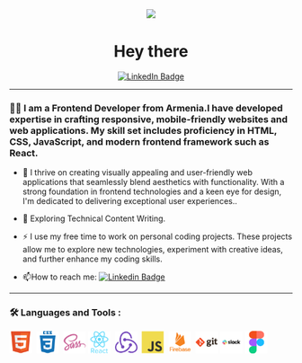 
<div id="header" align="center">
  <img src="https://media.giphy.com/media/hpXdHPfFI5wTABdDx9/giphy.gif" width="200"/>
</div>
<h1 align="center">
  Hey there
</h1>
<div id="badges" align="center">
  <a href="https://www.linkedin.com/in/anharutyunyan">
    <img src="https://img.shields.io/badge/LinkedIn-blue?style=for-the-badge&logo=linkedin&logoColor=white" alt="LinkedIn         Badge"/>
  </a>
 </div>
</div>

---

### :woman_technologist: I am a Frontend Developer from Armenia.I have developed expertise in crafting responsive, mobile-friendly websites and web applications. My skill set includes proficiency in HTML, CSS, JavaScript, and modern frontend framework such as React.


- :telescope:  I thrive on creating visually appealing and user-friendly web applications that seamlessly blend aesthetics with functionality. With a strong foundation in frontend technologies and a keen eye for design, I'm dedicated to delivering exceptional user experiences..

- :seedling: Exploring Technical Content Writing.

- :zap: I use my free time to work on personal coding projects. These projects allow me to explore new technologies, experiment with creative ideas, and further enhance my coding skills.

- :mailbox:How to reach me: [![Linkedin Badge](https://img.shields.io/badge/-kakbar-blue?style=flat&logo=Linkedin&logoColor=white)](linkedin.com/in/anharutyunyan)

---

### :hammer_and_wrench: Languages and Tools :
<div>
  <img src="https://github.com/devicons/devicon/blob/master/icons/html5/html5-original.svg" title="HTML5" alt="HTML" width="40" height="40"/>&nbsp;
    <img src="https://github.com/devicons/devicon/blob/master/icons/css3/css3-plain-wordmark.svg"  title="CSS3" alt="CSS" width="40" height="40"/>&nbsp;
    <img src="https://github.com/devicons/devicon/blob/master/icons/sass/sass-original.svg" title="Git" **alt="SASS" width="40" height="40"/>
   <img src="https://github.com/devicons/devicon/blob/master/icons/react/react-original-wordmark.svg" title="React" alt="React" width="40" height="40"/>&nbsp;
   <img src="https://github.com/devicons/devicon/blob/master/icons/redux/redux-original.svg" title="Redux" alt="Redux " width="40" height="40"/>&nbsp;
  <img src="https://github.com/devicons/devicon/blob/master/icons/javascript/javascript-original.svg" title="JavaScript" alt="JavaScript" width="40" height="40"/>&nbsp;
  <img src="https://github.com/devicons/devicon/blob/master/icons/firebase/firebase-plain-wordmark.svg" title="Firebase" alt="Firebase" width="40" height="40"/>&nbsp;
  <img src="https://github.com/devicons/devicon/blob/master/icons/git/git-original-wordmark.svg" title="Git" **alt="Git" width="40" height="40"/>
    <img src="https://github.com/devicons/devicon/blob/master/icons/slack/slack-original-wordmark.svg" title="Slack" **alt="Slack" width="40" height="40"/>
  <img src="https://github.com/devicons/devicon/blob/master/icons/figma/figma-original.svg" title="Figma" **alt="Figma" width="40" height="40"/>
  
  
</div>
